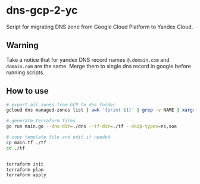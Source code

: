 # dns-gcp-2-yc

Script for migrating DNS zone from Google Cloud Platform to Yandex Cloud.

## Warning

Take a notice that for yandex DNS record names `@.domain.com` and `domain.com` are the same. Merge them to single dns record in google before running scripts.

## How to use

```bash
# export all zones from GCP to dns folder
gcloud dns managed-zones list | awk '{print $1}' | grep -v NAME | xargs -n 1 -I% gcloud dns record-sets export ./dns/% --zone=%

# generate terraform files
go run main.go --dns-dir=./dns --tf-dir=./tf --skip-types=ns,soa

# copy template file and edit if needed
cp main.tf ./tf
cd ./tf


terraform init
terraform plan
terraform apply

```
